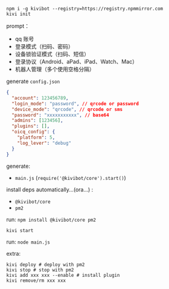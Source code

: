 ```shell
npm i -g kivibot --registry=https://registry.npmmirror.com
kivi init
```

prompt：

- qq 账号
- 登录模式（扫码、密码）
- 设备锁验证模式（扫码、短信）
- 登录协议（Android、aPad、iPad、Watch、Mac）
- 机器人管理（多个使用空格分隔）

generate `config.json`

```json
{
  "account": 123456789,
  "login_mode": "password", // qrcode or password
  "device_mode": "qrcode", // qrcode or sms
  "password": "xxxxxxxxxxx", // base64
  "admins": [123456],
  "plugins": [],
  "oicq_config": {
    "platform": 5,
    "log_lever": "debug"
  }
}
```

generate:

- `main.js` (`require('@kivibot/core').start()`)

install deps automatically...(ora...) :

- `@kivibot/core`
- `pm2`

run: `npm install @kivibot/core pm2`

```shell
kivi start
```

run: `node main.js`

extra:

```shell
kivi deploy # deploy with pm2
kivi stop # stop with pm2
kivi add xxx xxx --enable # install plugin
kivi remove/rm xxx xxx
```
